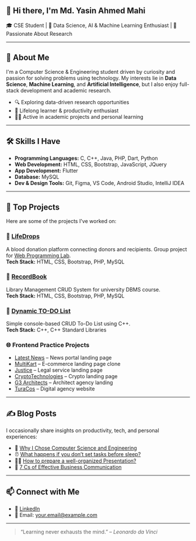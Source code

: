 ## 👋 Hi there, I'm Md. Yasin Ahmed Mahi

🎓 CSE Student | 🤖 Data Science, AI & Machine Learning Enthusiast | 🔬 Passionate About Research

---

## 💫 About Me

I'm a Computer Science & Engineering student driven by curiosity and passion for solving problems using technology. My interests lie in **Data Science**, **Machine Learning**, and **Artificial Intelligence**, but I also enjoy full-stack development and academic research.

- 🔍 Exploring data-driven research opportunities
- 🧠 Lifelong learner & productivity enthusiast
- 👨‍💻 Active in academic projects and personal learning

---

## 🛠️ Skills I Have

- **Programming Languages:** C, C++, Java, PHP, Dart, Python  
- **Web Development:** HTML, CSS, Bootstrap, JavaScript, JQuery  
- **App Development:** Flutter  
- **Database:** MySQL  
- **Dev & Design Tools:** Git, Figma, VS Code, Android Studio, IntelliJ IDEA  

---

## 🚀 Top Projects

Here are some of the projects I've worked on:

### 🔗 [LifeDrops](https://bcoderapp.github.io/LifeDrops/)
A blood donation platform connecting donors and recipients. Group project for [Web Programming Lab](https://github.com/mdyasinahmed/CSE-323_WebProgrammingLab).  
**Tech Stack:** HTML, CSS, Bootstrap, PHP, MySQL

### 🔗 [RecordBook](https://github.com/mdyasinahemd/dbms.RecordBook_Server)
Library Management CRUD System for university DBMS course.  
**Tech Stack:** HTML, CSS, Bootstrap, PHP, MySQL

### 🔗 [Dynamic TO-DO List](https://github.com/mdyasinahmed/dynamic-todo-list-with-cpp)
Simple console-based CRUD To-Do List using C++.  
**Tech Stack:** C++, C++ Standard Libraries

### 🌐 Frontend Practice Projects
- [Latest News](https://mdyasinahmed.github.io/web.newsportal_landingpage_demo/) – News portal landing page  
- [MultiKart](https://mdyasinahmed.github.io/web.MultiKart/) – E-commerce landing page clone  
- [Justice](https://justice-landing-page0.netlify.app/) – Legal service landing page  
- [CryptoTechnologies](https://mdyasinahmed.github.io/web.Bitcoin/) – Crypto landing page  
- [G3 Architects](https://mdyasinahmed.github.io/web.agency-G3-Architects/) – Architect agency landing  
- [TuraCos](https://mdyasinahmed.github.io/web.TuraCos/) – Digital agency website  

---

## ✍️ Blog Posts

I occasionally share insights on productivity, tech, and personal experiences:

- 📘 [Why I Chose Computer Science and Engineering](https://www.linkedin.com/pulse/why-i-chose-computer-science-engineering-journey-passion-mahi-2eu2f)
- ⏰ [What happens if you don’t set tasks before sleep?](https://medium.com/@md_yasinahmed/what-happens-if-you-dont-set-tasks-for-the-next-day-before-going-to-sleep-6b2bc875aea)
- 🧑‍🏫 [How to prepare a well-organized Presentation?](https://medium.com/@md_yasinahmed/how-to-prepare-a-well-organized-presentation-dfc332f47dff)
- 📢 [7 Cs of Effective Business Communication](https://medium.com/@md_yasinahmed/7-cs-of-an-effective-business-communication-in-a-nutshell-4a2779e74460)

---
<!--
## 📈 GitHub Stats

![Yasin's GitHub Stats](https://github-readme-stats.vercel.app/api?username=mdyasinahmed&show_icons=true&theme=radical)
![Top Languages](https://github-readme-stats.vercel.app/api/top-langs/?username=mdyasinahmed&layout=compact&theme=radical)

---
-->
## 📫 Connect with Me

- 🔗 [LinkedIn](https://www.linkedin.com/in/mdyasiin/)
- 📧 Email: your.email@example.com

---

> “Learning never exhausts the mind.” – *Leonardo da Vinci*
